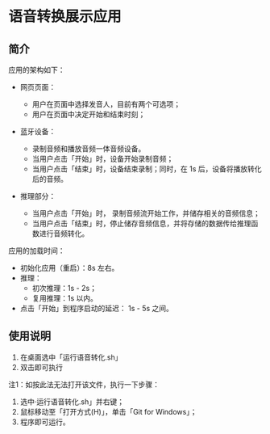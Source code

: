 # 语音转换展示应用

## 简介

应用的架构如下：

+ 网页页面：
  
  + 用户在页面中选择发音人，目前有两个可选项；
  + 用户在页面中决定开始和结束时刻；
  
+ 蓝牙设备：
  
  + 录制音频和播放音频一体音频设备。
  + 当用户点击「开始」时，设备开始录制音频；
  + 当用户点击「结束」时，设备结束录制；同时，在 1s 后，设备将播放转化后的音频。

+ 推理部分：
  
  + 当用户点击「开始」时， 录制音频流开始工作，并储存相关的音频信息；
  + 当用户点击「结束」时，停止储存音频信息，并将存储的数据传给推理函数进行音频转化。

应用的加载时间：

+ 初始化应用（重启）：8s 左右。
+ 推理：
  + 初次推理：1s - 2s；
  + 复用推理：1s 以内。
+ 点击「开始」到程序启动的延迟： 1s - 5s 之间。

## 使用说明

1. 在桌面选中「运行语音转化.sh」
2. 双击即可执行

注1：如按此法无法打开该文件，执行一下步骤：

  1. 选中·运行语音转化.sh」并右键；
  2. 鼠标移动至「打开方式(H)」，单击「Git for Windows」；
  3. 程序即可运行。
